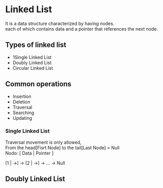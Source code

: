 
# Linked List

It is a data structure characterized by having nodes.  
each of which contains data and a pointer that references the next node.  


## Types of linked list 
- 1Single Linked List  
- Doubly Linked List  
- Circular Linked List  

## Common operations
- Insertion
- Deletion
- Traversal 
- Searching
- Updating



### Single Linked List
Traversal movement is only allowed,  
From the head[Fisrt Node] to the tail[Last Node] = Null  
Nodo: [ Data | Pointer ]  

[1 | ->] -> [2 | ->] -> ... -> Null  

## Doubly Linked List


